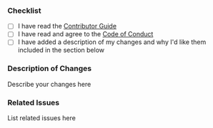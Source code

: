 ### Checklist

- [ ] I have read the [Contributor Guide](../CONTRIBUTING.md)
- [ ] I have read and agree to the [Code of Conduct](../CODE_OF_CONDUCT.md)
- [ ] I have added a description of my changes and why I'd like them included in the section below

### Description of Changes

Describe your changes here

### Related Issues

List related issues here
